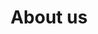 ---
title: "About us"

heading: "It began with a paintbrush and a vision"
desc: "In 1982 Robbie Pyle opened a sign shop, where every sign was meticulously hand-lettered. As the industry evolved, Robbie put his paintbrush away and mastered digital media and fabrication. Now more than 35 years later, he has built a team of designers and fabricators to create branding elements for businesses nationwide."
---